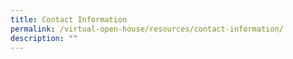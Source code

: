 ```yaml
---
title: Contact Information
permalink: /virtual-open-house/resources/contact-information/
description: ""
---
```

